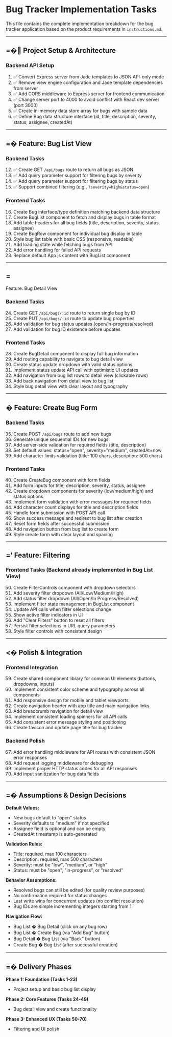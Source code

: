 # Bug Tracker Implementation Tasks

This file contains the complete implementation breakdown for the bug tracker application based on the product requirements in `instructions.md`.

---

## =� Project Setup & Architecture

### Backend API Setup
1. ✅ Convert Express server from Jade templates to JSON API-only mode
2. ✅ Remove view engine configuration and Jade template dependencies from server
3. ✅ Add CORS middleware to Express server for frontend communication
4. ✅ Change server port to 4000 to avoid conflict with React dev server (port 3000)
5. ✅ Create in-memory data store array for bugs with sample data
6. ✅ Define Bug data structure interface (id, title, description, severity, status, assignee, createdAt)

---

## =� Feature: Bug List View

### Backend Tasks
12. ✅ Create GET `/api/bugs` route to return all bugs as JSON
13. ✅ Add query parameter support for filtering bugs by severity
14. ✅ Add query parameter support for filtering bugs by status
15. ✅ Support combined filtering (e.g., `?severity=high&status=open`)

### Frontend Tasks
16. Create Bug interface/type definition matching backend data structure
17. Create BugList component to fetch and display bugs in table format
18. Add table headers for all bug fields (title, description, severity, status, assignee)
19. Create BugRow component for individual bug display in table
20. Style bug list table with basic CSS (responsive, readable)
21. Add loading state while fetching bugs from API
22. Add error handling for failed API requests
23. Replace default App.js content with BugList component

---

## =
 Feature: Bug Detail View

### Backend Tasks
24. Create GET `/api/bugs/:id` route to return single bug by ID
25. Create PUT `/api/bugs/:id` route to update bug properties
26. Add validation for bug status updates (open/in-progress/resolved)
27. Add validation for bug ID existence before updates

### Frontend Tasks
28. Create BugDetail component to display full bug information
29. Add routing capability to navigate to bug detail view
30. Create status update dropdown with valid status options
31. Implement status update API call with optimistic UI updates
32. Add navigation from bug list rows to detail view (clickable rows)
33. Add back navigation from detail view to bug list
34. Style bug detail view with clear layout and typography

---

## � Feature: Create Bug Form

### Backend Tasks
35. Create POST `/api/bugs` route to add new bugs
36. Generate unique sequential IDs for new bugs
37. Add server-side validation for required fields (title, description)
38. Set default values: status="open", severity="medium", createdAt=now
39. Add character limits validation (title: 100 chars, description: 500 chars)

### Frontend Tasks
40. Create CreateBug component with form fields
41. Add form inputs for title, description, severity, status, assignee
42. Create dropdown components for severity (low/medium/high) and status options
43. Implement form validation with error messages for required fields
44. Add character count displays for title and description fields
45. Handle form submission with POST API call
46. Show success message and redirect to bug list after creation
47. Reset form fields after successful submission
48. Add navigation button from bug list to create form
49. Style create form with clear layout and spacing

---

## =' Feature: Filtering

### Frontend Tasks (Backend already implemented in Bug List View)
50. Create FilterControls component with dropdown selectors
51. Add severity filter dropdown (All/Low/Medium/High)
52. Add status filter dropdown (All/Open/In Progress/Resolved)
53. Implement filter state management in BugList component
54. Update API calls when filter selections change
55. Show active filter indicators in UI
56. Add "Clear Filters" button to reset all filters
57. Persist filter selections in URL query parameters
58. Style filter controls with consistent design

---

## <� Polish & Integration

### Frontend Integration
59. Create shared component library for common UI elements (buttons, dropdowns, inputs)
60. Implement consistent color scheme and typography across all components
61. Add responsive design for mobile and tablet viewports
62. Create navigation header with app title and main navigation links
63. Add breadcrumb navigation for detail view
64. Implement consistent loading spinners for all API calls
65. Add consistent error message styling and positioning
66. Create favicon and update page title for bug tracker

### Backend Polish
67. Add error handling middleware for API routes with consistent JSON error responses
68. Add request logging middleware for debugging
69. Implement proper HTTP status codes for all API responses
70. Add input sanitization for bug data fields

---

## =� Assumptions & Design Decisions

**Default Values:**
- New bugs default to "open" status
- Severity defaults to "medium" if not specified
- Assignee field is optional and can be empty
- CreatedAt timestamp is auto-generated

**Validation Rules:**
- Title: required, max 100 characters
- Description: required, max 500 characters
- Severity: must be "low", "medium", or "high"
- Status: must be "open", "in-progress", or "resolved"

**Behavior Assumptions:**
- Resolved bugs can still be edited (for quality review purposes)
- No confirmation required for status changes
- Last write wins for concurrent updates (no conflict resolution)
- Bug IDs are simple incrementing integers starting from 1

**Navigation Flow:**
- Bug List � Bug Detail (click on any bug row)
- Bug List � Create Bug (via "Add Bug" button)
- Bug Detail � Bug List (via "Back" button)
- Create Bug � Bug List (after successful creation)

---

## =� Delivery Phases

**Phase 1: Foundation (Tasks 1-23)**
- Project setup and basic bug list display

**Phase 2: Core Features (Tasks 24-49)**
- Bug detail view and create functionality

**Phase 3: Enhanced UX (Tasks 50-70)**
- Filtering and UI polish